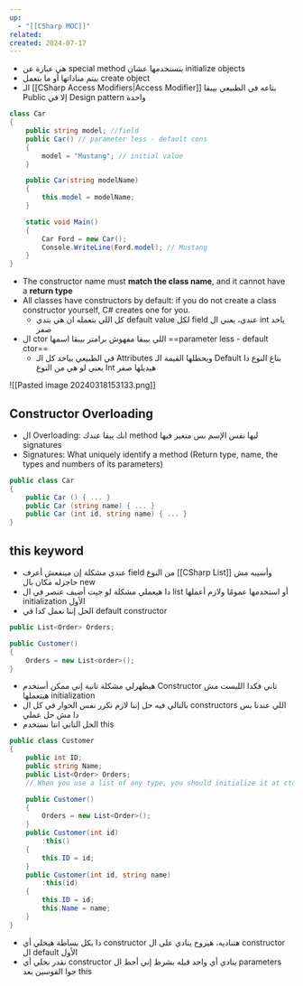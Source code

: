 ```yaml
---
up:
  - "[[CSharp MOC]]"
related: 
created: 2024-07-17
---
```

 
- هي عبارة عن special method بنستخدمها عشان initialize objects
- بيتم مناداتها أو ما بتعمل create object
- الـ [[CSharp Access Modifiers|Access Modifier]] بتاعه في الطبيعي بيبقا Public إلا في Design pattern واحدة 

```cs
class Car
{
	public string model; //field
	public Car() // parameter less - default cons
	{
		model = "Mustang"; // initial value
	}

	public Car(string modelName)
	{
	    this.model = modelName;
	}

	static void Main()
	{
		Car Ford = new Car();
		Console.WriteLine(Ford.model); // Mustang
	}
}
```
- The constructor name must **match the class name**, and it cannot have a **return type**
- All classes have constructors by default: if you do not create a class constructor yourself, C# creates one for you.
	- كل اللي بتعمله ان هي بتدي default value لكل field عندي، يعني ال int ياخد صفر
- ال ctor اللي بيبقا مفهوش برامتر بيبقا اسمها ==parameter less - default ctor==
	- في الطبيعي بياخد كل الـ Attributes ويحطلها القيمة الـ Default بتاع النوع دا
	  يعني لو هي من النوع Int هيديلها صفر

![[Pasted image 20240318153133.png]]

## Constructor Overloading
- ال Overloading: انك يبقا عندك method ليها نفس الإسم بس متغير فيها signatures
- Signatures: What uniquely identify a method (Return type, name, the types and numbers of its parameters)

```cs
public class Car 
{
	public Car () { ... }
	public Car (string name) { ... }
	public Car (int id, string name) { ... }
}
```

## this keyword
- عندي مشكلة إن مينفعش أعرف field من النوع [[CSharp List]] وأسيبه مش حاجزله مكان بال new
- دا هيعملي مشكلة لو جيت أضيف عنصر في ال list أو استخدمها عمومًا ولازم أعملها initialization الأول
- الحل إننا نعمل كدا في default constructor 
```cs
public List<Order> Orders;

public Customer()
{
	Orders = new List<order>();
}
```

- هيظهرلي مشكلة تانية إني ممكن أستخدم Constructor تاني فكدا الليست مش هيتعملها initialization
- بالتالي فيه حل إننا لازم نكرر نفس الحوار في كل ال constructors اللي عندنا بس دا مش حل عملي
- الحل التاني اننا نستخدم this

```cs
public class Customer
{
    public int ID;
    public string Name;
    public List<Order> Orders;
    // When you use a list of any type, you should initialize it at ctor

    public Customer()
    {
        Orders = new List<Order>();
    }
    public Customer(int id)
        :this()
    {
        this.ID = id;
    }
    public Customer(int id, string name)
        :this(id)
    {
        this.ID = id;
        this.Name = name;
    }
}
```

- دا بكل بساطة هيخلي أي constructor هتناديه، هيروح ينادي على ال constructor ال default الأول
- نقدر نخلي أي constructor ينادي أي واحد قبله بشرط إني أحط ال parameters جوا القوسين بعد this